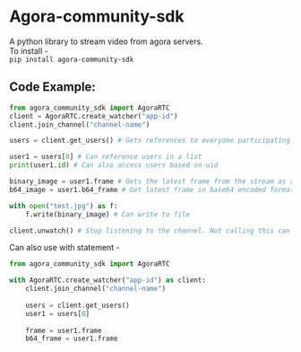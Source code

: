 # Agora-community-sdk

A python library to stream video from agora servers.  
To install -   
```pip install agora-community-sdk```

## Code Example:

```python
from agora_community_sdk import AgoraRTC
client = AgoraRTC.create_watcher("app-id")
client.join_channel("channel-name")

users = client.get_users() # Gets references to everyone participating in the call

user1 = users[0] # Can reference users in a list
print(user1.id) # Can also access users based on uid

binary_image = user1.frame # Gets the latest frame from the stream as a blob
b64_image = user1.b64_frame # Get latest frame in base64 encoded format

with open("test.jpg") as f:
    f.write(binary_image) # Can write to file

client.unwatch() # Stop listening to the channel. Not calling this can cause memory leaks
```

Can also use with statement - 

```python
from agora_community_sdk import AgoraRTC

with AgoraRTC.create_watcher("app-id") as client:
    client.join_channel("channel-name")
    
    users = client.get_users()
    user1 = users[0]
    
    frame = user1.frame
    b64_frame = user1.frame

```

